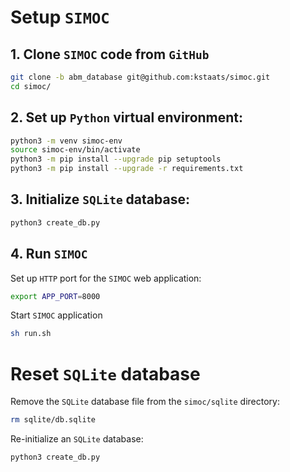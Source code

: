 # Setup `SIMOC`

## 1. Clone `SIMOC` code from `GitHub`
```bash
git clone -b abm_database git@github.com:kstaats/simoc.git
cd simoc/
```


## 2. Set up `Python` virtual environment:
```bash
python3 -m venv simoc-env
source simoc-env/bin/activate
python3 -m pip install --upgrade pip setuptools
python3 -m pip install --upgrade -r requirements.txt
```

## 3. Initialize `SQLite` database:
```bash
python3 create_db.py
```

## 4. Run `SIMOC`

Set up `HTTP` port for the `SIMOC` web application:
```bash
export APP_PORT=8000
```

Start `SIMOC` application
```bash
sh run.sh
```

# Reset `SQLite` database

Remove the `SQLite` database file from the `simoc/sqlite` directory:
```bash
rm sqlite/db.sqlite
```

Re-initialize an `SQLite` database:
```bash
python3 create_db.py
```

